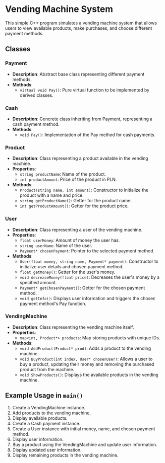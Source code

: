 # Vending Machine System

This simple C++ program simulates a vending machine system that allows users to view available products, make purchases, and choose different payment methods.

## Classes

### Payment
- **Description**: Abstract base class representing different payment methods.
- **Methods**:
  - `virtual void Pay()`: Pure virtual function to be implemented by derived classes.

### Cash
- **Description**: Concrete class inheriting from Payment, representing a cash payment method.
- **Methods**:
  - `void Pay()`: Implementation of the Pay method for cash payments.

### Product
- **Description**: Class representing a product available in the vending machine.
- **Properties**:
  - `string productName`: Name of the product.
  - `int productAmount`: Price of the product in PLN.
- **Methods**:
  - `Product(string name, int amount)`: Constructor to initialize the product with a name and price.
  - `string getProductName()`: Getter for the product name.
  - `int getProductAmount()`: Getter for the product price.

### User
- **Description**: Class representing a user of the vending machine.
- **Properties**:
  - `float userMoney`: Amount of money the user has.
  - `string userName`: Name of the user.
  - `Payment* chosenPayment`: Pointer to the selected payment method.
- **Methods**:
  - `User(float money, string name, Payment* payment)`: Constructor to initialize user details and chosen payment method.
  - `float getMoney()`: Getter for the user's money.
  - `void decreaseMoney(float price)`: Decreases the user's money by a specified amount.
  - `Payment* getChosenPayment()`: Getter for the chosen payment method.
  - `void getInfo()`: Displays user information and triggers the chosen payment method's Pay function.

### VendingMachine
- **Description**: Class representing the vending machine itself.
- **Properties**:
  - `map<int, Product*> products`: Map storing products with unique IDs.
- **Methods**:
  - `void AddProduct(Product* prod)`: Adds a product to the vending machine.
  - `void BuyProduct(int index, User* chosenUser)`: Allows a user to buy a product, updating their money and removing the purchased product from the machine.
  - `void ShowProducts()`: Displays the available products in the vending machine.

## Example Usage in `main()`

1. Create a VendingMachine instance.
2. Add products to the vending machine.
3. Display available products.
4. Create a Cash payment instance.
5. Create a User instance with initial money, name, and chosen payment method.
6. Display user information.
7. Buy a product using the VendingMachine and update user information.
8. Display updated user information.
9. Display remaining products in the vending machine.
